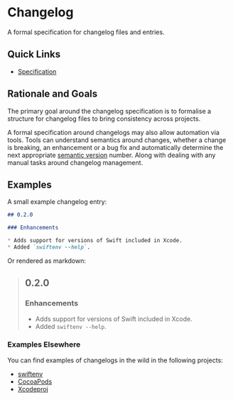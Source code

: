 # Changelog

A formal specification for changelog files and entries.

## Quick Links

- [Specification](Specification.md)

## Rationale and Goals

The primary goal around the changelog specification is to formalise a structure
for changelog files to bring consistency across projects.

A formal specification around changelogs may also allow automation via tools.
Tools can understand semantics around changes, whether a change is breaking, an
enhancement or a bug fix and automatically determine the next appropriate
[semantic version](http://semver.org) number. Along with dealing with any
manual tasks around changelog management.

## Examples

A small example changelog entry:

```markdown
## 0.2.0

### Enhancements

* Adds support for versions of Swift included in Xcode.
* Added `swiftenv --help`.
```

Or rendered as markdown:

> ## 0.2.0
> ### Enhancements
> * Adds support for versions of Swift included in Xcode.
> * Added `swiftenv --help`.

### Examples Elsewhere

You can find examples of changelogs in the wild in the following projects:

- [swiftenv](https://github.com/kylef/swiftenv/blob/master/CHANGELOG.md)
- [CocoaPods](https://github.com/CocoaPods/CocoaPods/blob/master/CHANGELOG.md)
- [Xcodeproj](https://github.com/CocoaPods/Xcodeproj/blob/master/CHANGELOG.md)
